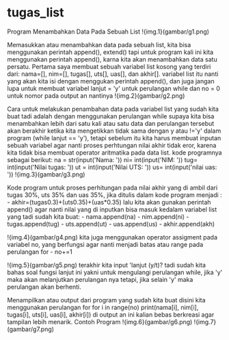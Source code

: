 # tugas_list

Program Menambahkan Data Pada Sebuah List
!{img.1}(gambar/g1.png)

Memasukkan atau menambahkan data pada sebuah list, kita bisa menggunakan perintah append(), extend() tapi untuk program kali ini kita menggunakan perintah append(), karna kita akan menambahkan data satu persatu. Pertama saya membuat sebuah variabel list kosong yang terdiri dari: nama=[], nim=[], tugas[], uts[], uas[], dan akhir[]. variabel list itu nanti yang akan kita isi dengan menggukan perintah append(), dan juga jangan lupa untuk membuat variabel lanjut = 'y' untuk perulangan while dan no = 0 untuk nomor pada output an nantinya !{img.2}(gambar/g2.png)

Cara untuk melakukan penambahan data pada variabel list yang sudah kita buat tadi adalah dengan menggunakan perulangan while supaya kita bisa menambahkan lebih dari satu kali atau satu data dan perulangan tersebut akan berakhir ketika kita mengetikkan tidak sama dengan y atau !='y' dalam program (while lanjut == 'y'), tetapi sebelum itu kita harus membuat inputan sebuah variabel agar nanti proses perhtungan nilai akhir tidak eror, karena kita tidak bisa membuat operator aritmatika pada data list. kode programnya sebagai berikut: na = str(input('Nama: ')) ni= int(input('NIM: ')) tug= int(input('Nilai tugas: ')) ut = int(input('Nilai UTS: ')) us= int(input('nilai uas: ')) !{img.3}(gambar/g3.png)

Kode program untuk proses perhitungan pada nilai akhir yang di ambil dari tugas 30%, uts 35% dan uas 35%, jika ditulis dalam kode program menjadi : - akhir=(tugas0.3)+(uts0.35)+(uas*0.35) lalu kita akan gunakan perintah append() agar nanti nilai yang di inputkan bisa masuk kedalam variabel list yang tadi sudah kita buat: - nama.append(na) - nim.append(ni) - tugas.append(tug) - uts.append(ut) - uas.append(us) - akhir.append(akh)

!{img.4}(gambar/g4.png) kita juga menggunakan operator assigment pada variabel no, yang berfungsi agar nanti menjadi batas atau range pada perulangan for - no+=1

!{img.5}(gambar/g5.png) terakhir kita input 'lanjut (y/t)? tadi sudah kita bahas soal fungsi lanjut ini yakni untuk mengulangi perulangan while, jika 'y' maka akan melanjutkan perulangan nya tetapi, jika selain 'y' maka perulangan akan berhenti.

Menampilkan atau output dari program yang sudah kita buat disini kita menggunakan perulangan for for i in range(no) print(nama[i], nim[i], tugas[i], uts[i], uas[i], akhir[i]) di output an ini kalian bebas berkreasi agar tampilan lebih menarik. Contoh Program !{img.6}(gambar/g6.png) !{img.7}(gambar/g7.png)
